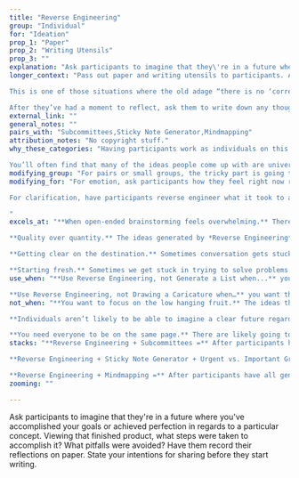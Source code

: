 ```yaml
---
title: "Reverse Engineering"
group: "Individual"
for: "Ideation"
prop_1: "Paper"
prop_2: "Writing Utensils"
prop_3: ""
explanation: "Ask participants to imagine that they\'re in a future where you\'ve accomplished your goals or achieved perfection in regards to a particular concept. Viewing that finished product, what steps were taken to accomplish it? What pitfalls were avoided? Have them record their reflections on paper. State your intentions for sharing before they start writing."
longer_context: "Pass out paper and writing utensils to participants. After everyone has supplies, provide initial context for the activity. Give the instructions, asking participants to imagine they’re in a future where whatever you’re currently concerned with (i.e., the project, goal, concept, idea) is perfect. A utopian version of whatever you’re focusing on. Pause for a moment so they can reflect on that idea.

This is one of those situations where the old adage “there is no ‘correct’ answer” answer applies. You want to encourage them to come up with as bold, creative, or unique of an idea for their future as they feel compelled to imagine. No limitations and this won’t be graded. It’s okay if everyone’s answers are different. If you’re going to be having them share their reflections, tell them that up front.

After they’ve had a moment to reflect, ask them to write down any thoughts they have on how that future was accomplished. For example, “What needed to happen in order to get to that perfect future? What were the steps taken to succeed? How were pitfalls avoided along the way? What were the big milestones? Forks in the road? Decisions?”"
external_link: ""
general_notes: ""
pairs_with: "Subcommittees,Sticky Note Generator,Mindmapping"
attribution_notes: "No copyright stuff."
why_these_categories: "Having participants work as individuals on this activity allows participants to generate different ideas for what the perfect future would look like and the steps to get there. This enables the group to get a sense of what everyone is currently viewing as the ideal outcome, with all the different outcomes and steps along the way.

You’ll often find that many of the ideas people come up with are universally helpful, even when their ideal futures vary."
modifying_group: "For pairs or small groups, the tricky part is going to be ensuring everyone agrees on what their utopian future is. You can do this in one of two ways: establish a consensus on what that is beforehand (then have pairs or small groups split up to ideate on the steps), or build consensus-making into the process. After your groups have consensus, you can follow through on the process exactly as you do individually, having everyone contribute ideas and recording them."
modifying_for: "For emotion, ask participants how they feel right now regarding the project or the topic at hand. Then ask them to write down what are all the things that are going on that contributed to their current state. “What needed to happen in order for you to feel the way you do right now?” Alternatively, if you want to have them envision a future emotional state, ask them how they would like to feel about the topic at hand, “What would an ideal future emotional state be?” Have them brainstorm about that future emotional state, determining what would have needed to happen in order for them to feel that way.

For clarification, have participants reverse engineer what it took to accomplish something that’s already happened (i.e., a project, creation, organization, or current status quo). “What led to the thing that currently exists existing?” You can do this individually, in small groups, or as a full group.

"
excels_at: "**When open-ended brainstorming feels overwhelming.** There is a philosophy when teaching chess that has the learner start with just the final pieces left on the board (the “end game”), instead of learning from the starting position with all pieces in play (the “opening”). *Reverse Engineering* works similarly, removing all the pieces you don’t need, and working your way backward from a successful endgame.

**Quality over quantity.** The ideas generated by *Reverse Engineering* will tend to be fewer in numbers than other ideation processes, but more likely to be useful. Because you’re asking for people to consider their impact, and alignment within an overall process, the ideas that surface are more likely to be strong contenders.

**Getting clear on the destination.** Sometimes conversation gets stuck in the, “How are we going to do this?” and never gets to the, “What are we working towards?” and “Are we united in the vision?” This tool requires people to get clear about what outcomes would manifest in their perfect world, and what would need to happen to get there.

**Starting fresh.** Sometimes we get stuck in trying to solve problems because our thinking is too focused on what is already happening, or has happened. This can limit us to incremental thinking, or bind our options. *Reverse Engineering* is great because it allows our thinking to be shaped by what we want to be true rather than by what has happened in the past, or is currently true."
use_when: "**Use Reverse Engineering, not Generate a List when...** you want to provide space for people to ideate on their own. When members of the group are dominating the conversation it’s hard for the quieter or more reflective participants to get their ideas out, or to have a chance to sit with their ideas, *Reverse Engineering* creates an opportunity for everyone to do deep thinking before discussing their ideas with the group.

**Use Reverse Engineering, not Drawing a Caricature when…** you want the ideas generated to be related as part of a process, not merely thematically related to your central concept."
not_when: "**You want to focus on the low hanging fruit.** The ideas that are surfaced in this process are thoughtful, and tend to require a lot of mental work. If you just want the first things that come to people’s minds, we recommend *Make a List* instead.

**Individuals aren’t likely to be able to imagine a clear future regarding your concept.** If they don’t have the agency to effect change, or necessary information to imagine the steps, creating a mental utopia will likely be frustrating, impossible, or unhelpful. Use *I Know vs. I Wonder* instead.

**You need everyone to be on the same page.** There are likely going to be many divergent paths that result from individualized *Reverse Engineering*. If you need full group consensus, or for everyone to be working from a shared understanding, use *Opposite Thinking* instead."
stacks: "**Reverse Engineering + Subcommittees =** After participants have their lists for *Reverse Engineering*, have them share their favorite ideas with the full group. Listen for shares that could be rolled into themes within the overall process (e.g., people involved, stages, content). Note these themes as you go. Then break the group into *Subcommittees* based on each theme, to expand on or clarify the ideas shared.

**Reverse Engineering + Sticky Note Generator + Urgent vs. Important Grid =** Instead of capturing their reverse engineering ideas in a list, have them generate stickies. After they’re done, create a giant *Urgent vs. Important Grid* and have participants add their stickies to the grid.

**Reverse Engineering + Mindmapping =** After participants have all generated their own list, have them share ideas with the full group. Capture unique ideas on sticky notes. After everyone has shared, create a mindmap with the stickies, adding nodes for the themes that you see in their ideas. Alternatively, you could make a mindmap as people share, but the sticky notes make it simpler to move ideas around as themes emerge."
zooming: ""

---
```


Ask participants to imagine that they're in a future where you've accomplished your goals or achieved perfection in regards to a particular concept. Viewing that finished product, what steps were taken to accomplish it? What pitfalls were avoided? Have them record their reflections on paper. State your intentions for sharing before they start writing.
